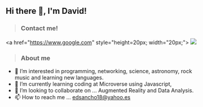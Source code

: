 ## Hi there 👋, I'm David!

> ### Contact me!

<a href="https://www.google.com" style="height=20px; width="20px;">
  <img src="https://cdn2.iconfinder.com/data/icons/social-media-2285/512/1_Linkedin_unofficial_colored_svg-1024.png">
</a>

> ### About me

- 👀 I’m interested in programming, networking, science, astronomy, rock music and learning new languages.
- 🌱 I’m currently learning coding at Microverse using Javascript, 
- 💞️ I’m looking to collaborate on ... Augmented Reality and Data Analysis.
- 📫 How to reach me ... edsancho18@yahoo.es

<!--
**Yothu/Yothu** is a ✨ _special_ ✨ repository because its `README.md` (this file) appears on your GitHub profile.

Here are some ideas to get you started:

- 🔭 I’m currently working on ...
- 🌱 I’m currently learning ...
- 👯 I’m looking to collaborate on ...
- 🤔 I’m looking for help with ...
- 💬 Ask me about ...
- 📫 How to reach me: ...
- 😄 Pronouns: ...
- ⚡ Fun fact: ...
-->
